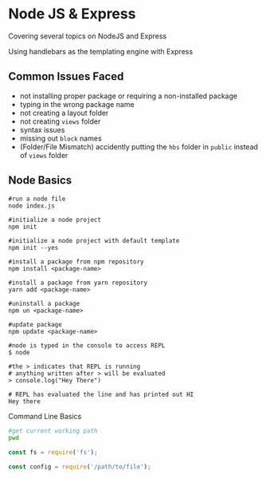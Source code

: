 # Node JS & Express
Covering several topics on NodeJS and Express

Using handlebars as the templating engine with Express

## Common Issues Faced
- not installing proper package or requiring a non-installed package
- typing in the wrong package name
- not creating a layout folder
- not creating `views` folder
- syntax issues 
- missing out `block` names
- (Folder/File Mismatch) accidently putting the `hbs` folder in `public` instead of `views` folder
  
## Node Basics
```properties
#run a node file
node index.js

#initialize a node project
npm init

#initialize a node project with default template
npm init --yes

#install a package from npm repository
npm install <package-name>

#install a package from yarn repository
yarn add <package-name>

#uninstall a package
npm un <package-name>

#update package
npm update <package-name>

#node is typed in the console to access REPL
$ node

#the > indicates that REPL is running
# anything written after > will be evaluated 
> console.log("Hey There")

# REPL has evaluated the line and has printed out HI
Hey there

```

Command Line Basics
```sh
#get current working path
pwd
```

```javascript
const fs = require('fs');

const config = require('/path/to/file');
```


